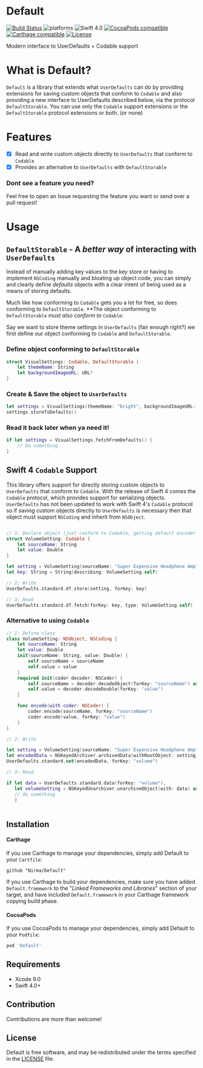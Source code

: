 # Default
[![Build Status](https://travis-ci.org/Nirma/Default.svg?branch=master)](https://travis-ci.org/Nirma/Default)
![platforms](https://img.shields.io/badge/platforms-iOS%20%7C%20macOS%20%7C%20tvOS%20%7C%20watchOS-333333.svg)
![Swift 4.0](https://img.shields.io/badge/Swift-4.0-orange.svg)
[![CocoaPods compatible](https://img.shields.io/cocoapods/v/Default.svg)](#cocoapods)
[![Carthage compatible](https://img.shields.io/badge/Carthage-compatible-4BC51D.svg?style=flat)](https://github.com/Carthage/Carthage)
[![License](http://img.shields.io/:license-mit-blue.svg)](http://doge.mit-license.org)

Modern interface to UserDefaults + Codable support

# What is Default?
`Default` is a library that extends what `UserDefaults` can do by providing extensions for saving custom objects that conform to `Codable` and also providing a new interface to UserDefaults described below, via the protocol `DefaultStorable`.
You can use only the `Codable` support extensions or the `DefaultStorable` protocol extensions or both. (or none)

# Features
- [x] Read and write custom objects directly to `UserDefaults` that conform to `Codable`
- [x] Provides an alternative to `UserDefaults` with `DefaultStorable`

### Dont see a feature you need?
Feel free to open an Issue requesting the feature you want or send over a pull request!

# Usage
## `DefaultStorable` - A _better way_ of interacting with `UserDefaults`
Instead of manually adding key values to the key store or having to implement `NSCoding` manually and bloating up
object code, you can simply and clearly define _defaults_ objects with a clear intent of being used as a means of storing
defaults. 

Much like how conforming to `Codable` gets you a lot for free, so does conforming to `DefaultStorable`.
**The object conforming to `DefaultStorable` _must also conform to_ `Codable`:

Say we want to store theme settings in `UserDefaults` (fair enough right?) we first define our object conforming to `Codable`  and `DefaultStorable`.

### Define object conforming to `DefaultStorable`
```swift
struct VisualSettings: Codable, DefaultStorable {
    let themeName: String
    let backgroundImageURL: URL?
}
```

### Create & Save the object to `UserDefaults`
```swift
let settings = VisualSettings(themeName: "bright", backgroundImageURL: URL(string: "https://..."))
settings.storeToDefaults()
```

### Read it back later when ya need it!
```swift
if let settings = VisualSettings.fetchFromDefaults() {
    // Do something
}
```

## Swift 4 `Codable` Support
This library offers support for directly storing custom objects to `UserDefaults` that conform to `Codable`.
With the release of Swift 4 comes the `Codable` protocol, which provides support for serializing objects.
`UserDefaults` has not been updated to work with Swift 4's `Codable` protocol so if saving custom objects directly to 
`UserDefaults` is necessary then that object must support `NSCoding` and inherit from `NSObject`.

```swift

// 1: Declare object (just conform to Codable, getting default encoder / decoder implementation for free)
struct VolumeSetting: Codable {
    let sourceName: String
    let value: Double
}

let setting = VolumeSetting(sourceName: "Super Expensive Headphone Amp", value: 0.4)
let key: String = String(describing: VolumeSetting.self)

// 2: Write
UserDefaults.standard.df.store(setting, forKey: key)

// 3: Read
UserDefaults.standard.df.fetch(forKey: key, type: VolumeSetting.self)

```

### Alternative to using `Codable`
```swift
// 1: Define class 
class VolumeSetting: NSObject, NSCoding {
    let sourceName: String
    let value: Double
    init(sourceName: String, value: Double) {
        self.sourceName = sourceName
        self.value = value
    }
    required init(coder decoder: NSCoder) {
        self.sourceName = decoder.decodeObject(forKey: "sourceName") as? String ?? ""
        self.value = decoder.decodeDouble(forKey: "value")
    }

    func encode(with coder: NSCoder) {
        coder.encode(sourceName, forKey: "sourceName")
        coder.encode(value, forKey: "value")
    }
}

// 2: Write

let setting = VolumeSetting(sourceName: "Super Expensive Headphone Amp", value: 0.4)
let encodedData = NSKeyedArchiver.archivedData(withRootObject: setting)
UserDefaults.standard.set(encodedData, forKey: "volume")

// 3: Read

if let data = UserDefaults.standard.data(forKey: "volume"),
   let volumeSetting = NSKeyedUnarchiver.unarchiveObject(with: data) as? VolumeSetting {
   // do something
   }
   
```

## Installation

#### Carthage

If you use Carthage to manage your dependencies, simply add
Default to your `Cartfile`:

```
github "Nirma/Default"
```

If you use Carthage to build your dependencies, make sure you have added `Default.framework` to the "_Linked Frameworks and Libraries_" section of your target, and have included `Default.framework` in your Carthage framework copying build phase.

#### CocoaPods

If you use CocoaPods to manage your dependencies, simply add
Default to your `Podfile`:

```ruby
pod 'Default'
```

## Requirements

* Xcode 9.0
* Swift 4.0+

## Contribution
Contributions are more than welcome!

## License

Default is free software, and may be redistributed under the terms specified in the [LICENSE] file.

[LICENSE]: /LICENSE
